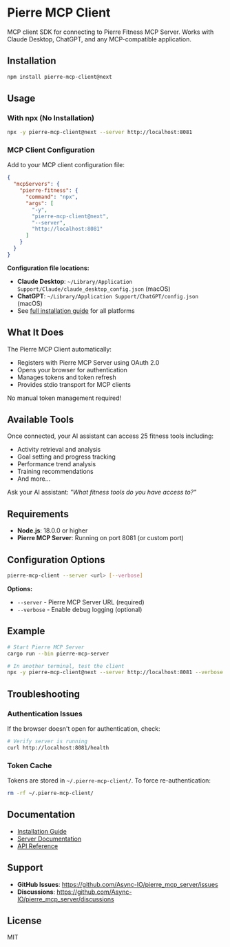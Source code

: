 # Pierre MCP Client

MCP client SDK for connecting to Pierre Fitness MCP Server. Works with Claude Desktop, ChatGPT, and any MCP-compatible application.

## Installation

```bash
npm install pierre-mcp-client@next
```

## Usage

### With npx (No Installation)

```bash
npx -y pierre-mcp-client@next --server http://localhost:8081
```

### MCP Client Configuration

Add to your MCP client configuration file:

```json
{
  "mcpServers": {
    "pierre-fitness": {
      "command": "npx",
      "args": [
        "-y",
        "pierre-mcp-client@next",
        "--server",
        "http://localhost:8081"
      ]
    }
  }
}
```

**Configuration file locations:**
- **Claude Desktop**: `~/Library/Application Support/Claude/claude_desktop_config.json` (macOS)
- **ChatGPT**: `~/Library/Application Support/ChatGPT/config.json` (macOS)
- See [full installation guide](https://github.com/Async-IO/pierre_mcp_server/blob/main/docs/installation-guides/install-mcp-client.md) for all platforms

## What It Does

The Pierre MCP Client automatically:
- Registers with Pierre MCP Server using OAuth 2.0
- Opens your browser for authentication
- Manages tokens and token refresh
- Provides stdio transport for MCP clients

No manual token management required!

## Available Tools

Once connected, your AI assistant can access 25 fitness tools including:
- Activity retrieval and analysis
- Goal setting and progress tracking
- Performance trend analysis
- Training recommendations
- And more...

Ask your AI assistant: *"What fitness tools do you have access to?"*

## Requirements

- **Node.js**: 18.0.0 or higher
- **Pierre MCP Server**: Running on port 8081 (or custom port)

## Configuration Options

```bash
pierre-mcp-client --server <url> [--verbose]
```

**Options:**
- `--server` - Pierre MCP Server URL (required)
- `--verbose` - Enable debug logging (optional)

## Example

```bash
# Start Pierre MCP Server
cargo run --bin pierre-mcp-server

# In another terminal, test the client
npx -y pierre-mcp-client@next --server http://localhost:8081 --verbose
```

## Troubleshooting

### Authentication Issues

If the browser doesn't open for authentication, check:
```bash
# Verify server is running
curl http://localhost:8081/health
```

### Token Cache

Tokens are stored in `~/.pierre-mcp-client/`. To force re-authentication:
```bash
rm -rf ~/.pierre-mcp-client/
```

## Documentation

- [Installation Guide](https://github.com/Async-IO/pierre_mcp_server/blob/main/docs/installation-guides/install-mcp-client.md)
- [Server Documentation](https://github.com/Async-IO/pierre_mcp_server)
- [API Reference](https://github.com/Async-IO/pierre_mcp_server/blob/main/docs/developer-guide/14-api-reference.md)

## Support

- **GitHub Issues**: https://github.com/Async-IO/pierre_mcp_server/issues
- **Discussions**: https://github.com/Async-IO/pierre_mcp_server/discussions

## License

MIT
